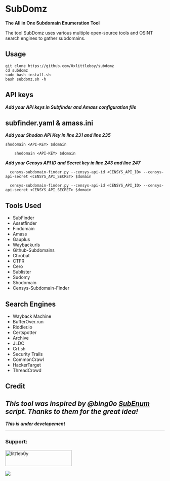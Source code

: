 # SubDomz
**The All in One Subdomain Enumeration Tool** 

The tool SubDomz uses various multiple open-source tools and OSINT search engines to gather subdomains.

## Usage
```
git clone https://github.com/0xlittleboy/subdomz
cd subdomz
sudo bash install.sh
bash subdomz.sh -h
```
## API keys
***Add your API keys in Subfinder and Amass configuration file***

subfinder.yaml & amass.ini
-------------------------------------
***Add your Shodan API Key in line 231 and line 235***
```
shodomain <API-KEY> $domain 

    shodomain <API-KEY> $domain 
  ```
  ***Add your Censys API ID and Secret key in line 243 and line 247***
  ```
    censys-subdomain-finder.py --censys-api-id <CENSYS_API_ID> --censys-api-secret <CENSYS_API_SECRET> $domain 

    censys-subdomain-finder.py --censys-api-id <CENSYS_API_ID> --censys-api-secret <CENSYS_API_SECRET> $domain 
```


## Tools Used
+ SubFinder
+ Assetfinder
+ Findomain
+ Amass
+ Gauplus
+ Waybackurls 
+ Github-Subdomains 
+ Chrobat 
+ CTFR 
+ Cero
+ Sublister
+ Sudomy
+ Shodomain
+ Censys-Subdomain-Finder

## Search Engines
+ Wayback Machine
+ BufferOver.run
+ Riddler.io
+ Certspotter
+ Archive
+ JLDC
+ Crt.sh
+ Security Trails
+ CommonCrawl
+ HackerTarget
+ ThreadCrowd

## Credit
***This tool was inspired by @bing0o [SubEnum](https://github.com/bing0o/bash_scripting/blob/master/domains.sh) script. Thanks to them for the great idea!***
--------------
***This is under developement***

-------------
<h3 align="left">Support:</h3>
<p><a href="https://www.buymeacoffee.com/litt1eb0y"> <img align="left" src="https://cdn.buymeacoffee.com/buttons/v2/default-yellow.png" height="50" width="210" alt="litt1eb0y" /></a></p><br> <br>
<br><p><a href="https://www.paypal.com/paypalme/litt1eb0y"> <img align="left" src="https://www.paypalobjects.com/en_US/i/btn/btn_donateCC_LG.gif" /></a></p><br>
